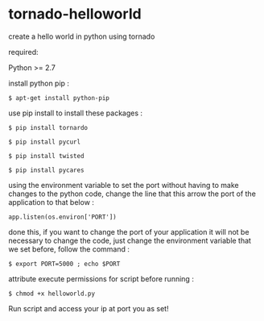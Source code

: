 # tornado-helloworld

create a hello world in python using tornado

required:


Python >= 2.7

install python pip :

```$ apt-get install python-pip```

use pip install to install these packages :

```$ pip install tornardo```

```$ pip install pycurl```

```$ pip install twisted```

```$ pip install pycares```

using the environment variable to set the port without having to make changes to the python code, change the line that this arrow the port of the application to that below :


```app.listen(os.environ['PORT'])```

done this, if you want to change the port of your application it will not be necessary to change the code, just change the environment variable that we set before, follow the command :

```$ export PORT=5000 ; echo $PORT```

attribute execute permissions for script before running :

```$ chmod +x helloworld.py```
 
Run script and access your ip at port you as set!

